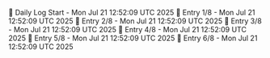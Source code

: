 📅 Daily Log Start - Mon Jul 21 12:52:09 UTC 2025
📌 Entry 1/8 - Mon Jul 21 12:52:09 UTC 2025
📌 Entry 2/8 - Mon Jul 21 12:52:09 UTC 2025
📌 Entry 3/8 - Mon Jul 21 12:52:09 UTC 2025
📌 Entry 4/8 - Mon Jul 21 12:52:09 UTC 2025
📌 Entry 5/8 - Mon Jul 21 12:52:09 UTC 2025
📌 Entry 6/8 - Mon Jul 21 12:52:09 UTC 2025
